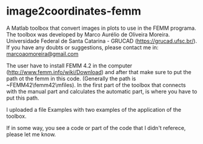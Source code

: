 # image2coordinates-femm
A Matlab toolbox that convert images in plots to use in the FEMM programa. The toolbox was developed by Marco Aurélio de Oliveira Moreira. Universidade Federal de Santa Catarina - GRUCAD (https://grucad.ufsc.br/). If you have any doubts or suggestions, please contact me in: marcoaomoreira@gmail.com

The user have to  install FEMM 4.2 in the computer (http://www.femm.info/wiki/Download) and after that make sure to put the path ot the femm in this code. (Generally the path is ~FEMM42\femm42\mfiles). In the first part of the toolbox that connects with the manual part and calculates the automatic part, is where you have to put this path.

I uploaded a file Examples with two examples of the application of the toolbox.

If in some way, you see a code or part of the code that I didn't referece, please let me know.
